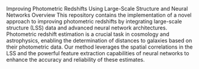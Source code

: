 Improving Photometric Redshifts Using Large-Scale Structure and Neural Networks
Overview
This repository contains the implementation of a novel approach to improving photometric redshifts by integrating large-scale structure (LSS) data and advanced neural network architectures. Photometric redshift estimation is a crucial task in cosmology and astrophysics, enabling the determination of distances to galaxies based on their photometric data. Our method leverages the spatial correlations in the LSS and the powerful feature extraction capabilities of neural networks to enhance the accuracy and reliability of these estimates.
